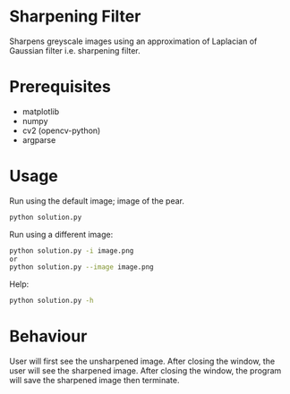 # Sharpening Filter

Sharpens greyscale images using an approximation of Laplacian of Gaussian filter i.e. sharpening filter.

# Prerequisites

- matplotlib
- numpy
- cv2 (opencv-python)
- argparse

# Usage

Run using the default image; image of the pear.

```sh
python solution.py
```

Run using a different image:

```sh
python solution.py -i image.png
or
python solution.py --image image.png
```

Help:

```sh
python solution.py -h
```

# Behaviour

User will first see the unsharpened image. After closing the window, the user will see the sharpened image. After closing the window, the program will save the sharpened image then terminate.
